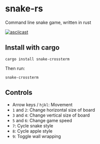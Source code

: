 # snake-rs

Command line snake game, written in rust

[![asciicast](https://asciinema.org/a/Cpef76q0t8UHsRW8UZeOkIprq.svg)](https://asciinema.org/a/Cpef76q0t8UHsRW8UZeOkIprq)

## Install with cargo

```
cargo install snake-crossterm
```

Then run:

```
snake-crossterm
```

## Controls

- Arrow keys / `hjkl`: Movement
- `1` and `2`: Change horizontal size of board
- `3` and `4`: Change vertical size of board
- `5` and `6`: Change game speed
- `7`: Cycle snake style
- `8`: Cycle apple style
- `9`: Toggle wall wrapping

